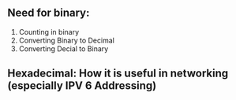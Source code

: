 ## Need for binary:
1. Counting in binary
2. Converting Binary to Decimal
3. Converting Decial to Binary

## Hexadecimal: How it is useful in networking (especially IPV 6 Addressing) 

